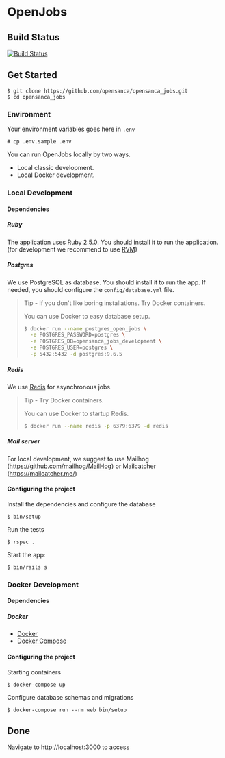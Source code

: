 # OpenJobs

## Build Status

[![Build Status](https://semaphoreci.com/api/v1/duduribeiro/opensanca_jobs/branches/master/badge.svg)](https://semaphoreci.com/duduribeiro/opensanca_jobs)

## Get Started

```
$ git clone https://github.com/opensanca/opensanca_jobs.git
$ cd opensanca_jobs
```

### Environment

Your environment variables goes here in `.env`

```
# cp .env.sample .env
```

You can run OpenJobs locally by two ways. 
- Local classic development.
- Local Docker development.

### Local Development

#### Dependencies

##### Ruby

The application uses Ruby 2.5.0. You should install it to run the application. (for development we recommend to use [RVM](https://rvm.io/))

##### Postgres

We use PostgreSQL as database. You should install it to run the app.
If needed, you should configure the `config/database.yml` file.

> Tip - If you don't like boring installations. Try Docker containers.
>
> You can use Docker to easy database setup.
> ```bash
> $ docker run --name postgres_open_jobs \
>   -e POSTGRES_PASSWORD=postgres \
>   -e POSTGRES_DB=opensanca_jobs_development \
>   -e POSTGRES_USER=postgres \
>   -p 5432:5432 -d postgres:9.6.5
> ```

##### Redis

We use [Redis](https://redis.io/) for asynchronous jobs.

> Tip - Try Docker containers.
>
> You can use Docker to startup Redis.
> ```bash
> $ docker run --name redis -p 6379:6379 -d redis
> ``` 


##### Mail server

For local development, we suggest to use Mailhog (https://github.com/mailhog/MailHog) or Mailcatcher (https://mailcatcher.me/)

#### Configuring the project

Install the dependencies and configure the database

```
$ bin/setup
```

Run the tests
```
$ rspec .
```

Start the app:

```
$ bin/rails s
```

### Docker Development

#### Dependencies

##### Docker

+ [Docker](https://docs.docker.com/install/)
+ [Docker Compose](https://docs.docker.com/compose/install/)

#### Configuring the project

Starting containers

```
$ docker-compose up
```

Configure database schemas and migrations

```
$ docker-compose run --rm web bin/setup
```

## Done

Navigate to http://localhost:3000 to access
